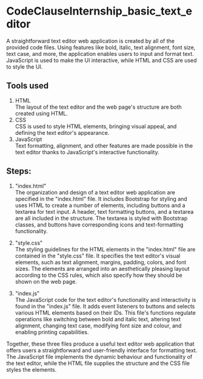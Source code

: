 # CodeClauseInternship_basic_text_editor
A straightforward text editor web application is created by all of the provided code files. Using features like bold, italic, text alignment, font size, text case, and more, the application enables users to input and format text. JavaScript is used to make the UI interactive, while HTML and CSS are used to style the UI.

## **Tools used** 
1) HTML <br>
   The layout of the text editor and the web page's structure are both created using HTML.
3) CSS <br>
   CSS is used to style HTML elements, bringing visual appeal, and defining the text editor's appearance.
4) JavaScript <br>
   Text formatting, alignment, and other features are made possible in the text editor thanks to JavaScript's interactive 
   functionality.

## **Steps:**
1) "index.html" <br>
The organization and design of a text editor web application are specified in the "index.html" file. It includes Bootstrap for styling and uses HTML to create a number of elements, including buttons and a textarea for text input. A header, text formatting buttons, and a textarea are all included in the structure. The textarea is styled with Bootstrap classes, and buttons have corresponding icons and text-formatting functionality.

2) "style.css" <br>
The styling guidelines for the HTML elements in the "index.html" file are contained in the "style.css" file. It specifies the text editor's visual elements, such as text alignment, margins, padding, colors, and font sizes. The elements are arranged into an aesthetically pleasing layout according to the CSS rules, which also specify how they should be shown on the web page.

3) "index.js" <br>
The JavaScript code for the text editor's functionality and interactivity is found in the "index.js" file. It adds event listeners to buttons and selects various HTML elements based on their IDs. This file's functions regulate operations like switching between bold and italic text, altering text alignment, changing text case, modifying font size and colour, and enabling printing capabilities.

Together, these three files produce a useful text editor web application that offers users a straightforward and user-friendly interface for formatting text. The JavaScript file implements the dynamic behaviour and functionality of the text editor, while the HTML file supplies the structure and the CSS file styles the elements.
